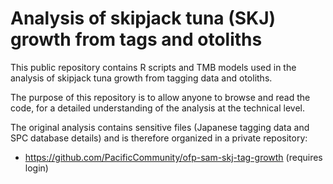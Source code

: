 # Analysis of skipjack tuna (SKJ) growth from tags and otoliths

This public repository contains R scripts and TMB models used in the analysis of
skipjack tuna growth from tagging data and otoliths.

The purpose of this repository is to allow anyone to browse and read the code,
for a detailed understanding of the analysis at the technical level.

The original analysis contains sensitive files (Japanese tagging data and SPC
database details) and is therefore organized in a private repository:

* https://github.com/PacificCommunity/ofp-sam-skj-tag-growth (requires login)

